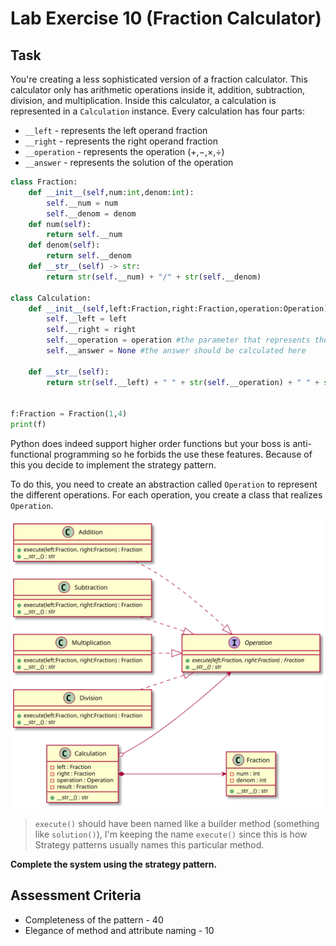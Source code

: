 # Lab Exercise 10 (Fraction Calculator)

## Task

You're creating a less sophisticated version of a fraction calculator. This calculator only has arithmetic operations inside it, addition, subtraction, division, and multiplication. Inside this calculator, a calculation is represented in a `Calculation` instance. Every calculation has four parts:

- `__left` - represents the left operand fraction
- `__right` - represents the right operand fraction
- `__operation` - represents the operation ($+$,$-$,$\times$,$\div$)
- `__answer` - represents the solution of the operation

```python
class Fraction:
    def __init__(self,num:int,denom:int):
        self.__num = num
        self.__denom = denom
    def num(self):
        return self.__num
    def denom(self):
        return self.__denom
    def __str__(self) -> str:
        return str(self.__num) + "/" + str(self.__denom)

class Calculation:
    def __init__(self,left:Fraction,right:Fraction,operation:Operation): #will cause an error when ran since Operation does not exist yet
        self.__left = left
        self.__right = right
        self.__operation = operation #the parameter that represents the operation
        self.__answer = None #the answer should be calculated here

    def __str__(self):
        return str(self.__left) + " " + str(self.__operation) + " " + str(self.__right) + " = " + str(self.__answer)


f:Fraction = Fraction(1,4)
print(f)
```

Python does indeed support higher order functions but your boss is anti-functional programming so he forbids the use these features. Because of this you decide to implement the strategy pattern.

To do this, you need to create an abstraction called `Operation` to represent the different operations. For each operation, you create a class that realizes `Operation`. 

![strategy pattern example](https://raw.githubusercontent.com/HowDoIGitHelp/CMSC23MDNotes/bab2c4e390f529f00af5cb16d9597609863b3cd7/Markdown%20Lecture%20Notes%20and%20Lab%20Exercises/uml/strategyexample.svg)

> `execute()` should have been named like a builder method (something like `solution()`), I'm keeping the name `execute()` since this is how Strategy patterns usually names this particular method.

**Complete the system using the strategy pattern.**

## Assessment Criteria

- Completeness of the pattern - 40
- Elegance of method and attribute naming - 10